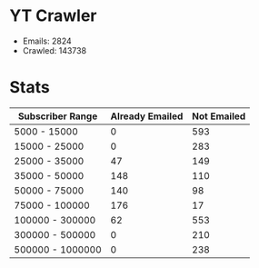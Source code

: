 # YT Crawler
- Emails: 2824
- Crawled: 143738

# Stats
| Subscriber Range  | Already Emailed | Not Emailed |
|-------|-------|-------|
| 5000 - 15000 | 0 | 593 |
| 15000 - 25000 | 0 | 283 |
| 25000 - 35000 | 47 | 149 |
| 35000 - 50000 | 148 | 110 |
| 50000 - 75000 | 140 | 98 |
| 75000 - 100000 | 176 | 17 |
| 100000 - 300000 | 62 | 553 |
| 300000 - 500000 | 0 | 210 |
| 500000 - 1000000 | 0 | 238 |
